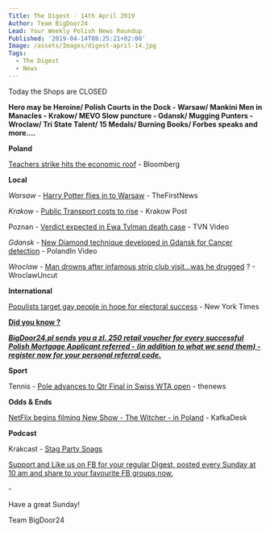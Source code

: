 ```yaml
---
Title: The Digest - 14th April 2019
Author: Team BigDoor24
Lead: Your Weekly Polish News Roundup
Published: '2019-04-14T08:25:21+02:00'
Image: /assets/Images/digest-april-14.jpg
Tags:
  - The Digest
  - News
---
```

Today the Shops are CLOSED

**Hero may be Heroine/ Polish Courts in the Dock - Warsaw/ Mankini Men in Manacles - Krakow/ MEVO Slow puncture - Gdansk/ Mugging Punters - Wroclaw/ Tri State Talent/ 15 Medals/ Burning Books/ Forbes speaks and more....**

**Poland**

[Teachers strike hits the economic roof](https://www.bloomberg.com/news/articles/2019-04-12/populist-economic-policy-hits-limits-in-polish-teacher-strike) - Bloomberg

**Local**

_Warsaw_ - [ Harry Potter flies in to Warsaw](https://www.thefirstnews.com/article/harry-potter-fans-descend-on-warsaw-to-play-quidditch-in-european-quidditch-cup-5553) - TheFirstNews

_Krakow_ - [Public Transport costs to rise](http://www.krakowpost.com/20133/2019/03/public-transport-ticket-prices-to-increase) - Krakow Post

Poznan - [Verdict expected in Ewa Tylman death case](https://www.tvn24.pl/tvn24-news-in-english,157,m/on-17-april-the-court-will-pass-the-verdict-in-ewa-tylman-s-death-case,925961.html) - TVN Video

_Gdansk_ - [New Diamond technique developed in Gdansk for Cancer detection](https://polandin.com/42195189/diamond-origami-to-help-detect-cancer-faster) - PolandIn Video

_Wroclaw_ - [Man drowns after infamous strip club visit...was he drugged](http://wroclawuncut.com/2019/04/10/infamous-strip-club-implicated-in-tragic-death-of-dariusz-goral/) ? - WroclawUncut

**International**

[Populists target gay people in hope for electoral success](https://www.nytimes.com/2019/04/07/world/europe/poland-gay-rights.html) - New York Times

[**Did you know ?**](https://bigdoor24.pl/)

[**_BigDoor24.pl sends you a zl. 250 retail voucher for every successful Polish Mortgage Applicant referred - (in addition to what we send them) - register now for your personal referral code._**](https://bigdoor24.pl/)

**Sport**

[ ](http://www.thenews.pl/1/5/Artykul/414222,Poland-eyeing-15-medals-at-2020-Olympics-says-official)Tennis - [Pole advances to Qtr Final in Swiss WTA open](http://www.thenews.pl/1/5/Artykul/415623,Tennis-Poland%E2%80%99s-Swiatek-into-quarterfinal-at-Lugano) - thenews

**Odds & Ends**

[NetFlix begins filming New Show - The Witcher - in Poland](https://kafkadesk.org/2019/04/11/the-witcher-netflix-series-starts-shooting-in-poland/) - KafkaDesk

**Podcast**

Krakcast - [Stag Party Snags](https://www.krakcast.pl/e/krakcast-discussion-%E2%80%93-stag-groups/)

[Support and Like us on FB for your regular Digest, posted every Sunday at 10 am and share to your favourite FB groups now.](https://www.facebook.com/bigdoor24/)

<div class="sharethis-inline-share-buttons"></div>

\-

Have a great Sunday!

Team BigDoor24
